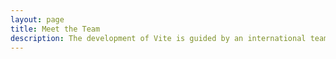 ```yaml
---
layout: page
title: Meet the Team
description: The development of Vite is guided by an international team.
---
```


<script setup>
import {
  VPTeamPage,
  VPTeamPageTitle,
  VPTeamPageSection,
  VPTeamMembers
} from 'vitepress/theme'
const core = [{
    avatar: 'https://www.github.com/mav-rik.png',
    name: 'Artem Maltsev',
    title: 'Creator',
    // org: 'Booking.com',
    // orgLink: '',
    desc: 'Fullstack software developer',
    links: [
      { icon: 'github', link: 'https://github.com/mav-rik' },
      { icon: 'twitter', link: 'https://twitter.com/MAVrik7' },
    ],
    // sponsor: 'https://github.com/sponsors/mav-rik',
  }]
</script>

<VPTeamPage>
  <VPTeamPageTitle>
    <template #title>Meet the Team</template>
    <template #lead>
      The development of Wooks is driven by a single software developer.
    </template>
  </VPTeamPageTitle>
  <VPTeamMembers :members="core" />
</VPTeamPage>
